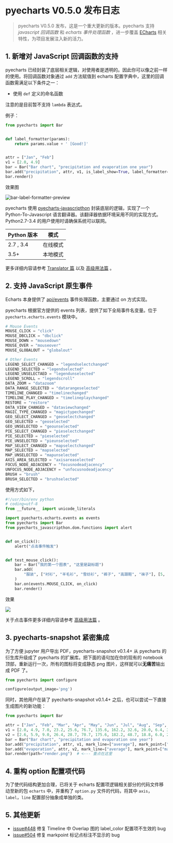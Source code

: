 # pyecharts V0.5.0 发布日志

> pyecharts V0.5.0 发布，这是一个重大更新的版本。pyecharts 支持 *javascript 回调函数* 和 *echarts 事件处理函数* ，进一步覆盖 [ECharts](http://echarts.baidu.com/) 相关特性，为项目发展注入新的活力。


## 1. 新增对 JavaScript 回调函数的支持

pyecharts 已经封装了底层相关逻辑，对使用者是透明的。因此你可以像之前一样的使用。将回调函数对象通过 `add` 方法赋值到 echarts 配置字典中，这里的回调函数需满足以下条件之一：

- 使用 `def` 定义的命名函数

注意的是目前暂不支持 `lambda` 表达式。

例子：

```python
from pyecharts import Bar


def label_formatter(params):
    return params.value + ' [Good!]'


attr = ["Jan", "Feb"]
v1 = [2.0, 4.9]
bar = Bar("Bar chart", "precipitation and evaporation one year")
bar.add("precipitation", attr, v1, is_label_show=True, label_formatter=label_formatter)
bar.render()
```

效果图

![bar-label-formatter-preview](https://user-images.githubusercontent.com/9875406/38666230-07c1aa66-3e71-11e8-9e9f-43fb7d707a64.png)

pyecharts 使用 [pyecharts-javascripthon](https://github.com/pyecharts/pyecharts-javascripthon) 封装底层的逻辑，实现了一个 Python-To-Javascript 语言翻译器。该翻译器依据环境采用不同的实现方式。 Python2.7-3.4 的用户使用时请确保系统可以联网。

| Python 版本 | 模式     |
| ----------- | -------- |
| 2.7 , 3.4   | 在线模式 |
| 3.5+        | 本地模式 |

更多详细内容请参考 [Translator 篇](zh-cn/translator) 以及 [高级用法篇](zh-cn/advanced) 。

## 2. 支持 JavaScript 原生事件

Echarts 本身提供了 [api/events](http://echarts.baidu.com/api.html#events) 事件处理函数，主要通过 on 方式实现。

pyecharts 根据官方提供的 events 列表，提供了如下全局事件名变量。位于 `pyecharts.echarts.events` 模块中。

``` python
# Mouse Events
MOUSE_CLICK = "click"
MOUSE_DBCLICK = "dbclick"
MOUSE_DOWN = "mousedown"
MOUSE_OVER = "mouseover"
MOUSE_GLOBALOUT = "globalout"

# Other Events
LEGEND_SELECT_CHANGED = "legendselectchanged"
LEGEND_SELECTED = "legendselected"
LEGEND_UNSELECTAED = "legendunselected"
LEGEND_SCROLL = "legendscroll"
DATA_ZOOM = "datazoom"
DATA_RANGE_SELECTED = "datarangeselected"
TIMELINE_CHANGED = "timelinechanged"
TIMELINE_PLAY_CHANGED = "timelineplaychanged"
RESTORE = "restore"
DATA_VIEW_CHANGED = "dataviewchanged"
MAGIC_TYPE_CHANGED = "magictypechanged"
GEO_SELECT_CHANGED = "geoselectchanged"
GEO_SELECTED = "geoselected"
GEO_UNSELECTED = "geounselected"
PIE_SELECT_CHANGED = "pieselectchanged"
PIE_SELECTED = "pieselected"
PIE_UNSELECTED = "pieunselected"
MAP_SELECT_CHANGED = "mapselectchanged"
MAP_SELECTED = "mapselected"
MAP_UNSELECTED = "mapunselected"
AXIS_AREA_SELECTED = "axisareaselected"
FOCUS_NODE_ADJACENCY = "focusnodeadjacency"
UNFOCUS_NODE_ADJACENCY = "unfocusnodeadjacency"
BRUSH = "brush"
BRUSH_SELECTED = "brushselected"
```

使用方式如下，
```python
#!/usr/bin/env python
# coding=utf-8
from __future__ import unicode_literals

import pyecharts.echarts.events as events
from pyecharts import Bar
from pyecharts_javascripthon.dom.functions import alert


def on_click():
    alert("点击事件触发")


def test_mouse_click():
    bar = Bar("我的第一个图表", "这里是副标题")
    bar.add(
        "服装", ["衬衫", "羊毛衫", "雪纺衫", "裤子", "高跟鞋", "袜子"], [5, 20, 36, 10, 75, 90]
    )
    bar.on(events.MOUSE_CLICK, on_click)
    bar.render()
```
效果

![](https://user-images.githubusercontent.com/19553554/39252189-b02b5420-48d7-11e8-9c53-6f0fb6d386c0.gif)

关于点击事件更多详细内容请参考 [高级用法篇](zh-cn/advanced) 。

## 3. pyecharts-snapshot 紧密集成

为了方便 jupyter 用户导出 PDF，pyecharts-snapshot v0.1.4+ 从 pyecharts 的衍生库升级成了 pyecharts 的扩展库。把下面的语句加在你的现有的 notebook 顶部，重新运行一次，所有的图标将变成静态 png 图片，这样就可以**无痛苦**输出成 PDF 了。

```python
from pyecharts import configure

configure(output_image='png')
```

同时，其他用户在装了 pyecharts-snapshot v0.1.4+ 之后，也可以尝试一下直接生成图片的新功能：

```python
from pyecharts import Bar

attr = ["Jan", "Feb", "Mar", "Apr", "May", "Jun", "Jul", "Aug", "Sep", "Oct", "Nov", "Dec"]
v1 = [2.0, 4.9, 7.0, 23.2, 25.6, 76.7, 135.6, 162.2, 32.6, 20.0, 6.4, 3.3]
v2 = [2.6, 5.9, 9.0, 26.4, 28.7, 70.7, 175.6, 182.2, 48.7, 18.8, 6.0, 2.3]
bar = Bar("Bar chart", "precipitation and evaporation one year")
bar.add("precipitation", attr, v1, mark_line=["average"], mark_point=["max", "min"])
bar.add("evaporation", attr, v2, mark_line=["average"], mark_point=["max", "min"])
bar.render(path="render.png")  # <--- 重点在这里
```


## 4. 重构 option 配置项代码

为了使代码结构更加合理，已将关于 echarts 配置项逻辑相关部分的代码文件移动至新的包 `echarts` 中，并重构了 `option.py` 文件的代码，将其中 `axis`，`label`，`line` 配置部分抽象成单独的类。

## 5. 其他更新

- [issue#448](https://github.com/pyecharts/pyecharts/issues/448) 修复 Timeline 中 Overlap 图的 label_color 配置项不生效的 bug
- [issue#504](https://github.com/pyecharts/pyecharts/issues/504) 修复 markpoint 标记点标注不显示的 bug
